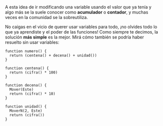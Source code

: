 A esta idea de ir modificando una variable usando el valor que ya tenía y algo más se la suele conocer como **acumulador** o **contador**, y muchas veces en la comunidad se la sobreutiliza.

No caigas en el vicio de querer usar variables para todo, ¡no olvides todo lo que ya aprendiste y el poder de las funciones! Como siempre te decimos, la solución **más simple** es la mejor. Mirá cómo también se podría haber resuelto sin usar variables:

```puppet
function numero() {
  return (centena() + decena() + unidad())
}

function centena() {
  return (cifra() * 100)
}

function decena() {
  Mover(Este)
  return (cifra() * 10)
}

function unidad() {
  MoverN(2, Este)
  return (cifra())
}
```